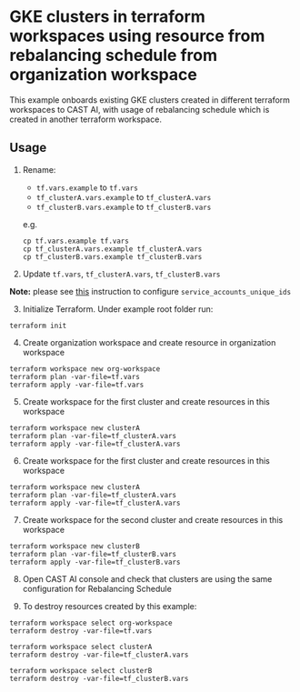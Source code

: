 # GKE clusters in terraform workspaces using resource from rebalancing schedule from organization workspace

This example onboards existing GKE clusters created in different terraform workspaces to CAST AI,
with usage of rebalancing schedule which is created in another terraform workspace.

## Usage

1. Rename:
   - `tf.vars.example` to `tf.vars`
   - `tf_clusterA.vars.example` to `tf_clusterA.vars`
   - `tf_clusterB.vars.example` to `tf_clusterB.vars`

   e.g.

   ```
   cp tf.vars.example tf.vars
   cp tf_clusterA.vars.example tf_clusterA.vars
   cp tf_clusterB.vars.example tf_clusterB.vars
   ```

2. Update `tf.vars`, `tf_clusterA.vars`, `tf_clusterB.vars`

**Note:** please see [this][gcp-iam-doc] instruction to configure `service_accounts_unique_ids`

[gcp-iam-doc]: https://github.com/castai/terraform-provider-castai/tree/master/examples/gke/gke_castai_iam#steps-to-take-to-successfully-create-gcp-iam-resources-with-iamserviceaccountuser-role-and-custom-condition

3. Initialize Terraform. Under example root folder run:
```
terraform init
```

4. Create organization workspace and create resource in organization workspace

```
terraform workspace new org-workspace
terraform plan -var-file=tf.vars
terraform apply -var-file=tf.vars
```

5. Create workspace for the first cluster and create resources in this workspace

```
terraform workspace new clusterA
terraform plan -var-file=tf_clusterA.vars
terraform apply -var-file=tf_clusterA.vars
```

6. Create workspace for the first cluster and create resources in this workspace

```
terraform workspace new clusterA
terraform plan -var-file=tf_clusterA.vars
terraform apply -var-file=tf_clusterA.vars
```

7. Create workspace for the second cluster and create resources in this workspace

```
terraform workspace new clusterB
terraform plan -var-file=tf_clusterB.vars
terraform apply -var-file=tf_clusterB.vars
```

8. Open CAST AI console and check that clusters are using the same configuration for Rebalancing Schedule

9. To destroy resources created by this example:
```
terraform workspace select org-workspace
terraform destroy -var-file=tf.vars

terraform workspace select clusterA
terraform destroy -var-file=tf_clusterA.vars

terraform workspace select clusterB
terraform destroy -var-file=tf_clusterB.vars
```
